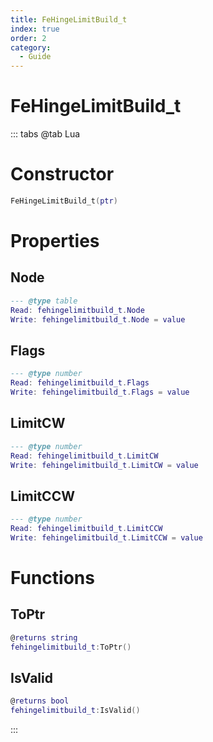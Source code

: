 ```yaml
---
title: FeHingeLimitBuild_t
index: true
order: 2
category:
  - Guide
---
```


# FeHingeLimitBuild_t

::: tabs
@tab Lua
# Constructor
```lua
FeHingeLimitBuild_t(ptr)
```
# Properties
## Node 
```lua
--- @type table
Read: fehingelimitbuild_t.Node
Write: fehingelimitbuild_t.Node = value
```
## Flags 
```lua
--- @type number
Read: fehingelimitbuild_t.Flags
Write: fehingelimitbuild_t.Flags = value
```
## LimitCW 
```lua
--- @type number
Read: fehingelimitbuild_t.LimitCW
Write: fehingelimitbuild_t.LimitCW = value
```
## LimitCCW 
```lua
--- @type number
Read: fehingelimitbuild_t.LimitCCW
Write: fehingelimitbuild_t.LimitCCW = value
```
# Functions
## ToPtr
```lua
@returns string
fehingelimitbuild_t:ToPtr()
```
## IsValid
```lua
@returns bool
fehingelimitbuild_t:IsValid()
```

:::